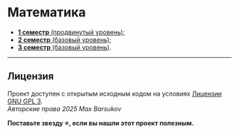 # Математика

- [**1 семестр** (продвинутый уровень)](./продвинутая);
- [**2 семестр** (базовый уровень)](./базовая);
- [**3 семестр** (базовый уровень)](./базовая).

---

## Лицензия <a name="license"></a>

Проект доступен с открытым исходным кодом на условиях [Лицензии GNU GPL 3](https://opensource.org/license/gpl-3-0/). \
*Авторские права 2025 Max Barsukov*

**Поставьте звезду :star:, если вы нашли этот проект полезным.**
